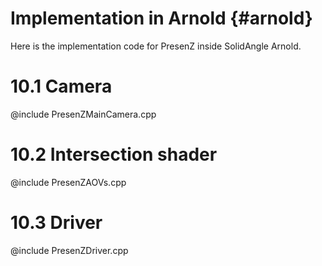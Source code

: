 # Implementation in Arnold {#arnold}

Here is the implementation code for PresenZ inside SolidAngle Arnold.

# 10.1 Camera
@include PresenZMainCamera.cpp


# 10.2 Intersection shader

@include PresenZAOVs.cpp

# 10.3 Driver

@include PresenZDriver.cpp